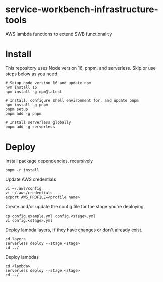 # service-workbench-infrastructure-tools
AWS lambda functions to extend SWB functionality


# Install
This repository uses Node version 16, pnpm, and serverless. Skip or use steps below as you need.
```shell
# Setup node version 16 and update npm
nvm install 16
npm install -g npm@latest
```

```shell
# Install, configure shell environment for, and update pnpm
npm install -g pnpm
pnpm setup
pnpm add -g pnpm
```

```shell
# Install serverless globally
pnpm add -g serverless
```

# Deploy
Install package dependencies, recursively
```shell
pnpm -r install
```

Update AWS credentials
```shell
vi ~/.aws/config
vi ~/.aws/credentials
export AWS_PROFILE=<profile name>
```

Create and/or update the config file for the stage you're deploying
```shell
cp config.example.yml config.<stage>.yml
vi config.<stage>.yml
```

Deploy lambda layers, if they have changes or don't already exist.
```shell
cd layers
serverless deploy --stage <stage>
cd ../
```

Deploy lambdas
```shell
cd <lambda>
serverless deploy --stage <stage>
cd ../
```
